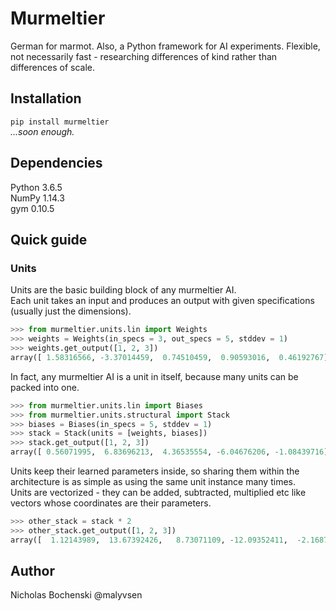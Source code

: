 # Murmeltier
German for marmot. Also, a Python framework for AI experiments. Flexible, not necessarily fast - researching differences of kind rather than differences of scale.

## Installation
`pip install murmeltier`  
*...soon enough.*

## Dependencies
Python 3.6.5  
NumPy 1.14.3  
gym 0.10.5  

## Quick guide
### Units
Units are the basic building block of any murmeltier AI.  
Each unit takes an input and produces an output with given specifications (usually just the dimensions).  
```python
>>> from murmeltier.units.lin import Weights
>>> weights = Weights(in_specs = 3, out_specs = 5, stddev = 1)
>>> weights.get_output([1, 2, 3])
array([ 1.58316566, -3.37014459,  0.74510459,  0.90593016,  0.46192767])
```

In fact, any murmeltier AI is a unit in itself, because many units can be packed into one.  
```python
>>> from murmeltier.units.lin import Biases
>>> from murmeltier.units.structural import Stack
>>> biases = Biases(in_specs = 5, stddev = 1)
>>> stack = Stack(units = [weights, biases])
>>> stack.get_output([1, 2, 3])
array([ 0.56071995,  6.83696213,  4.36535554, -6.04676206, -1.08439716])
```

Units keep their learned parameters inside, so sharing them within the architecture is as simple as using the same unit instance many times.  
Units are vectorized - they can be added, subtracted, multiplied etc like vectors whose coordinates are their parameters.  
```python
>>> other_stack = stack * 2
>>> other_stack.get_output([1, 2, 3])
array([  1.12143989,  13.67392426,   8.73071109, -12.09352411,  -2.16879431])
```

## Author
Nicholas Bochenski @malyvsen
